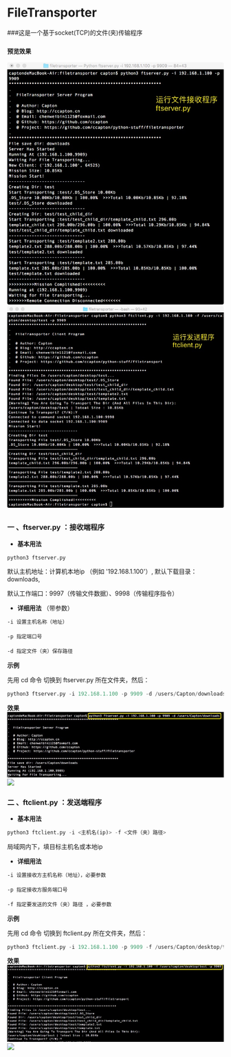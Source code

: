 # FileTransporter

###这是一个基于socket(TCP)的文件(夹)传输程序

### `预览效果`
![](resource/runserver2.jpeg)
![](resource/runclient2.jpeg)
##


### 一 、ftserver.py ：**接收端程序**
 
 * **基本用法**
```python
python3 ftserver.py 
```
默认主机地址：计算机本地ip （例如 '192.168.1.100'）,  默认下载目录： downloads,

默认工作端口：9997（传输文件数据）、9998（传输程序指令）

* **详细用法**  （带参数）
```html
-i 设置主机名称（地址）

-p 指定端口号

-d 指定文件（夹）保存路径 
```
**示例**

先用 cd 命令 切换到 ftserver.py 所在文件夹，然后：
```python
python3 ftserver.py -i 192.168.1.100 -p 9909 -d /users/Capton/downloads
```
**效果**
![](resource/runserver.jpeg)
<img width="600" src="#resource/runserver.jpeg"/> 


### 二 、ftclient.py ：**发送端程序**
 * **基本用法**
```python
python3 ftclient.py -i <主机名(ip)> -f <文件（夹）路径>
```
局域网内下，填目标主机名或本地ip
* **详细用法**  
```html
-i 设置接收方主机名称（地址），必要参数

-p 指定接收方服务端口号

-f 指定要发送的文件（夹）路径 ，必要参数
```
**示例**

先用 cd 命令 切换到 ftclient.py 所在文件夹，然后：
```python
python3 ftclient.py -i 192.168.1.100 -p 9909 -f /users/Capton/desktop/test
```
**效果**
![](resource/runclient.jpg)
<img width="600" src="#resource/runclient.jpg"/> 